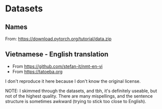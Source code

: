 # Datasets

## Names

From: https://download.pytorch.org/tutorial/data.zip

## Vietnamese - English translation

- From https://github.com/stefan-it/nmt-en-vi
- From https://tatoeba.org

I don't reproduce it here because I don't know the original license.

NOTE: I skimmed through the datasets, and tbh, it's definitely useable, but not of the highest quality. There are many mispellings, and the sentence structure is sometimes awkward (trying to stick too close to English).